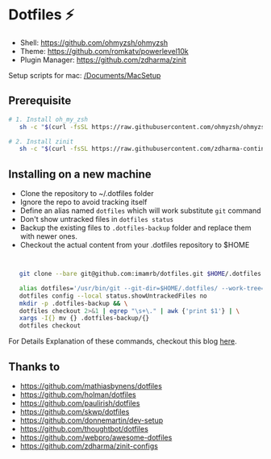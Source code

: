 # Dotfiles ⚡

 - Shell: https://github.com/ohmyzsh/ohmyzsh
 - Theme: https://github.com/romkatv/powerlevel10k
 - Plugin Manager: https://github.com/zdharma/zinit

Setup scripts for mac: [/Documents/MacSetup](Documents/MacSetup)

## Prerequisite

```bash
# 1. Install oh_my_zsh
   sh -c "$(curl -fsSL https://raw.githubusercontent.com/ohmyzsh/ohmyzsh/master/tools/install.sh)"

# 2. Install zinit
   sh -c "$(curl -fsSL https://raw.githubusercontent.com/zdharma-continuum/zinit/HEAD/scripts/install.sh)"
```

## Installing on a new machine
- Clone the repository to ~/.dotfiles folder
- Ignore the repo to avoid tracking itself
- Define an alias named `dotfiles` which will work substitute `git` command
- Don't show untracked files in `dotfiles status`
- Backup the existing files to `.dotfiles-backup` folder and replace them with newer ones.
- Checkout the actual content from your .dotfiles repository to $HOME

```bash


   git clone --bare git@github.com:imamrb/dotfiles.git $HOME/.dotfiles

   alias dotfiles='/usr/bin/git --git-dir=$HOME/.dotfiles/ --work-tree=$HOME'
   dotfiles config --local status.showUntrackedFiles no
   mkdir -p .dotfiles-backup && \
   dotfiles checkout 2>&1 | egrep "\s+\." | awk {'print $1'} | \
   xargs -I{} mv {} .dotfiles-backup/{}
   dotfiles checkout

```

For Details Explanation of these commands, checkout this blog [here](https://www.ackama.com/blog/posts/the-best-way-to-store-your-dotfiles-a-bare-git-repository-explained).

## Thanks to

- https://github.com/mathiasbynens/dotfiles
- https://github.com/holman/dotfiles
- https://github.com/paulirish/dotfiles
- https://github.com/skwp/dotfiles
- https://github.com/donnemartin/dev-setup
- https://github.com/thoughtbot/dotfiles
- https://github.com/webpro/awesome-dotfiles
- https://github.com/zdharma/zinit-configs
